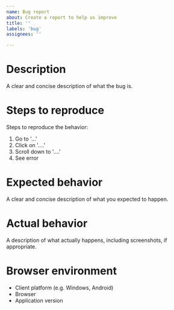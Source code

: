 ```yaml
---
name: Bug report
about: Create a report to help us improve
title: ''
labels: 'bug'
assignees: ''

---
```


# Description
A clear and concise description of what the bug is.

# Steps to reproduce
Steps to reproduce the behavior:
1. Go to '...'
2. Click on '....'
3. Scroll down to '....'
4. See error

# Expected behavior
A clear and concise description of what you expected to happen.

# Actual behavior
A description of what actually happens, including screenshots, if appropriate.

# Browser environment
* Client platform (e.g. Windows, Android)
* Browser
* Application version
